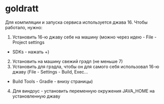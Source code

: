 # goldratt

Для компиляции и запуска сервиса используется джава 16. Чтобы работало, нужно:

1. Установить 16-ю джаву себе на машину (можно через идею - File - Project settings 
- SDKs - нажать +)
2. Установить на машину свежий грэдл (не меньше 7)
3. Установить для грэдла, чтобы он для самого себя использовал 16-ю джаву (File - Settings - Build, Exec...
- Build Tools - Gradle - внизу страницы)
4. Для виндоус - установить переменную окружения JAVA_HOME на установленную джаву
